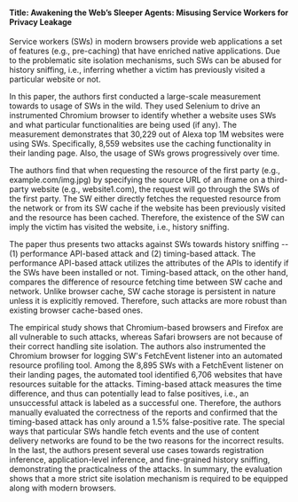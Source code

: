 #### Title: Awakening the Web’s Sleeper Agents: Misusing Service Workers for Privacy Leakage  
Service workers (SWs) in modern browsers provide web applications a set of features (e.g., pre-caching) that have enriched native applications.
Due to the problematic site isolation mechanisms, such SWs can be abused for history sniffing, i.e., inferring whether a victim has previously visited a particular website or not.

In this paper, the authors first conducted a large-scale measurement towards to usage of SWs in the wild.
They used Selenium to drive an instrumented Chromium browser to identify whether a website uses SWs and what particular functionalities are being used (if any).
The measurement demonstrates that 30,229 out of Alexa top 1M websites were using SWs.
Specifically, 8,559 websites use the caching functionality in their landing page.
Also, the usage of SWs grows progressively over time.

The authors find that when requesting the resource of the first party (e.g., example.com/img.jpg) by specifying the source URL of an iframe on a third-party website (e.g., website1.com), the request will go through the SWs of the first party.
The SW either directly fetches the requested resource from the network or from its SW cache if the website has been previously visited and the resource has been cached.
Therefore, the existence of the SW can imply the victim has visited the website, i.e., history sniffing.

The paper thus presents two attacks against SWs towards history sniffing -- (1) performance API-based attack and (2) timing-based attack.
The performance API-based attack utilizes the attributes of the APIs to identify if the SWs have been installed or not.
Timing-based attack, on the other hand, compares the difference of resource fetching time between SW cache and network.
Unlike browser cache, SW cache storage is persistent in nature unless it is explicitly removed.
Therefore, such attacks are more robust than existing browser cache-based ones.

The empirical study shows that Chromium-based browsers and Firefox are all vulnerable to such attacks, whereas Safari browsers are not because of their correct handling site isolation.
The authors also instrumented the Chromium browser for logging SW's FetchEvent listener into an automated resource profiling tool.
Among the 8,895 SWs with a FetchEvent listener on their landing pages,
the automated tool identified 6,706 websites that have resources suitable for the attacks.
Timing-based attack measures the time difference, and thus can potentially lead to false positives, i.e., an unsuccessful attack is labeled as a successful one.
Therefore, the authors manually evaluated the correctness of the reports and confirmed that the timing-based attack has only around a 1.5% false-positive rate.
The special ways that particular SWs handle fetch events and the use of content delivery networks are found to be the two reasons for the incorrect results.
In the last, the authors present several use cases towards registration inference, application-level inference, and fine-grained history sniffing, demonstrating the practicalness of the attacks.
In summary, the evaluation shows that a more strict site isolation mechanism is required to be equipped along with modern browsers.